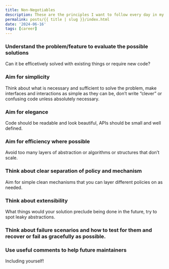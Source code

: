 ```yaml
---
title: Non-Negotiables
description: These are the principles I want to follow every day in my professional career
permalink: posts/{{ title | slug }}/index.html
date: '2024-06-16'
tags: [career]
---
```


### Understand the problem/feature to evaluate the possible solutions
Can it be efficetively solved with existing things or require new code?

### Aim for simplicity
Think about what is necessary and sufficient to solve the problem, make interfaces and interactions as simple as they can be, don’t write “clever” or confusing code unless absolutely necessary.

### Aim for elegance
Code should be readable and look beautiful, APIs should be small and well defined.

### Aim for efficiency where possible
Avoid too many layers of abstraction or algorithms or structures that don’t scale.

### Think about clear separation of policy and mechanism
Aim for simple clean mechanisms that you can layer different policies on as needed.

### Think about extensibility
What things would your solution preclude being done in the future, try to spot leaky abstractions.

### Think about failure scenarios and how to test for them and recover or fail as gracefully as possible.

### Use useful comments to help future maintainers
Including yourself!
